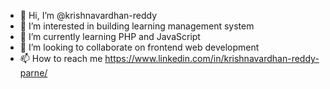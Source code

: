 - 👋 Hi, I’m @krishnavardhan-reddy
- 👀 I’m interested in building learning management system
- 🌱 I’m currently learning PHP and JavaScript
- 💞️ I’m looking to collaborate on frontend web development
- 📫 How to reach me https://www.linkedin.com/in/krishnavardhan-reddy-parne/

<!---
krishnavardhan-reddy/krishnavardhan-reddy is a ✨ special ✨ repository because its `README.md` (this file) appears on your GitHub profile.
You can click the Preview link to take a look at your changes.
--->

